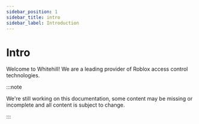```yaml
---
sidebar_position: 1
sidebar_title: intro
sidebar_label: Introduction
---
```


# Intro

Welcome to Whitehill! We are a leading provider of Roblox access control technologies.

:::note

We're still working on this documentation, some content may be missing or incomplete and all content is subject to change.

:::